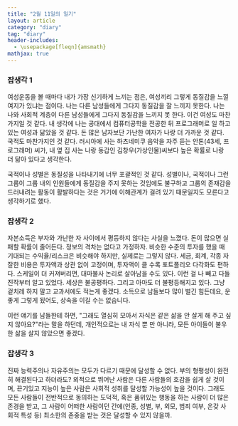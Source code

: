 ```yaml
---
title: "2월 11일의 일기"
layout: article
category: "diary"
tag: "diary"
header-includes:
  - \usepackage[fleqn]{amsmath}
mathjax: true
---
```


### 잡생각 1

여성운동을 볼 때마다 내가 가장 신기하게 느끼는 점은, 여성끼리 그렇게 동질감을 느낄 여지가 있냐는 점이다. 나는 다른 남성들에게 그다지 동질감을 잘 느끼지 못한다. 나는 나와 사회적 계층이 다른 남성들에게 그다지 동질감을 느끼지 못 한다. 이건 여성도 마찬가지일 것 같다. 내 생각에 나는 공대에서 컴퓨터공학을 전공한 뒤 프로그래머로 일 하고 있는 여성과 닮았을 것 같다.  돈 많은 남자보단 가난한 여자가 나랑 더 가까운 것 같다. 국적도 마찬가지인 것 같다. 러시아에 사는 하츠네미쿠 음악을 자주 듣는 안톤(43세, 프로그래머) 씨가, 내 옆 집 사는 나랑 동갑인 김창우(가상인물)씨보다 높은 확률로 나랑 더 닮아 있다고 생각한다.

국적이나 성별은 동질성을 나타내기에 너무 포괄적인 것 같다. 성별이나, 국적이나 그런 그룹이 그룹 내의 인원들에게 동질감을 주지 못하는 것임에도 불구하고 그룹의 존재감을 드러내려는 활동이 활발하다는 것은 거기에 이해관계가 걸려 있기 때문일지도 모른다고 생각하기로 했다.

### 잡생각 2

자본소득은 부자와 가난한 자 사이에서 평등하지 않다는 사실을 느꼈다. 돈이 많으면 실패할 확률이 줄어든다. 정보의 격차는 없다고 가정하자. 비슷한 수준의 투자를 했을 때 기대되는 수익율/리스크은 비슷해야 하지만, 실제로는 그렇지 않다. 세금, 회계, 각종 자잘한 비용은 투자액과 상관 없이 고정이며, 투자액이 클 수록 포트폴리오 다각화도 편하다. 스케일이 더 커져버리면, 대마불사 논리로 살아남을 수도 있다. 이런 걸 나 빼고 다들 진작부터 알고 있었다. 세상은 불공평하다. 그리고 아마도 더 불평등해지고 있다. 그냥 겉치레 하지 말고 교과서에도 적는게 좋겠다. 소득으로 남들보다 많이 벌긴 힘든데요, 운 좋게 그렇게 됬어도, 상속을 이길 수는 없습니다.

이런 얘기를 남들한테 하면, "그래도 열심히 모아서 자식은 같은 삶을 안 살게 해 주고 싶지 않아요?"라는 말을 하던데, 개인적으로는 내 자식 뿐 만 아니라, 모든 아이들이 불우한 삶을 살지 않았으면 좋겠다.

### 잡생각 3

진짜 능력주의나 자유주의는 모두가 다르기 때문에 달성할 수 없다. 부의 형평성이 완전히 해결된다고 하더라도? 외적으로 뛰어난 사람은 다른 사람들의 호감을 쉽게 살 것이며, 끈기있고 지능이 높은 사람은 사회적 성취를 달성할 가능성이 높을 것이다. 그래도 모든 사람들이 전반적으로 동의하는 도덕적, 혹은 품위있는 행동을 하는 사람이 더 많은 존경을 받고, 그 사람이 어떠한 사람이던 간에(인종, 성별, 부, 외모, 범죄 여부, 온갖 사회적 특성 등) 최소한의 존중을 받는 것은 달성할 수 있지 않을까.